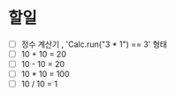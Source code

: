 # 할일

- [ ] 정수 계산기 , 'Calc.run("3 * 1") == 3' 형태
- [ ] 10 + 10 = 20
- [ ] 10 - 10 = 20
- [ ] 10 * 10 = 100
- [ ] 10 / 10 = 1